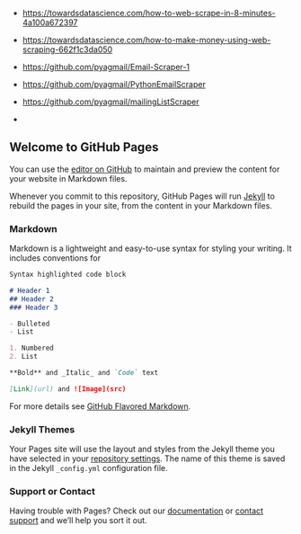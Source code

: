 - https://towardsdatascience.com/how-to-web-scrape-in-8-minutes-4a100a672397
- https://towardsdatascience.com/how-to-make-money-using-web-scraping-662f1c3da050

- https://github.com/pyagmail/Email-Scraper-1
- https://github.com/pyagmail/PythonEmailScraper
- https://github.com/pyagmail/mailingListScraper
- 

## Welcome to GitHub Pages

You can use the [editor on GitHub](https://github.com/pyagmail/scraping-tools/edit/master/README.md) to maintain and preview the content for your website in Markdown files.

Whenever you commit to this repository, GitHub Pages will run [Jekyll](https://jekyllrb.com/) to rebuild the pages in your site, from the content in your Markdown files.

### Markdown

Markdown is a lightweight and easy-to-use syntax for styling your writing. It includes conventions for

```markdown
Syntax highlighted code block

# Header 1
## Header 2
### Header 3

- Bulleted
- List

1. Numbered
2. List

**Bold** and _Italic_ and `Code` text

[Link](url) and ![Image](src)
```

For more details see [GitHub Flavored Markdown](https://guides.github.com/features/mastering-markdown/).

### Jekyll Themes

Your Pages site will use the layout and styles from the Jekyll theme you have selected in your [repository settings](https://github.com/pyagmail/scraping-tools/settings). The name of this theme is saved in the Jekyll `_config.yml` configuration file.

### Support or Contact

Having trouble with Pages? Check out our [documentation](https://help.github.com/categories/github-pages-basics/) or [contact support](https://github.com/contact) and we’ll help you sort it out.

